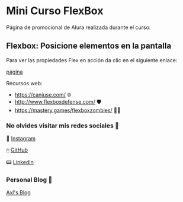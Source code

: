 # Mini Curso FlexBox

Página de promocional de Alura realizada durante el curso: 
## Flexbox: Posicione elementos en la pantalla

Para ver las propiedades Flex en acción da clic en el siguiente enlace:

[página](https://axlgoze.github.io/Flebox_WebSite/)

Recursos web:
- https://caniuse.com/  🌐
- http://www.flexboxdefense.com/ 🛡
- https://mastery.games/flexboxzombies/ 🧟‍♂️


### No olvides visitar mis redes sociales 🧷

📸 [Instagram](https://www.instagram.com/axlze/) 

🖱 [GitHub](https://github.com/axlgoze/)

📟 [LinkedIn](https://www.linkedin.com/in/axl-reyes-b6914b219/)

### Personal Blog 🔋

[Axl's Blog](https://axlgoze.github.io/my_launchx_blog/)